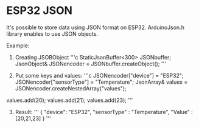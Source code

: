 # ESP32 JSON

It's possible to store data using JSON format on ESP32.
ArduinoJson.h library enables to use JSON objects.

Example:

1. Creating JSOBObject
'''c
StaticJsonBuffer<300> JSONbuffer;
JsonObject& JSONencoder = JSONbuffer.createObject();
'''

2. Put some keys and values:
'''c 
JSONencoder["device"] = "ESP32";
JSONencoder["sensorType"] = "Temperature";
JsonArray& values = JSONencoder.createNestedArray("values");
 
values.add(20);
values.add(21);
values.add(23);
'''

3. Result:
''' 
{
"device": "ESP32",
"sensorType" : "Temperature",
"Value" : [20,21,23]
}
'''
